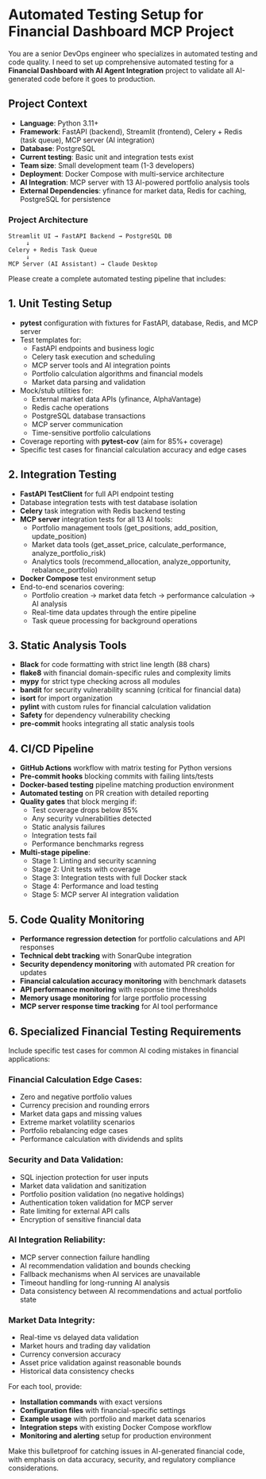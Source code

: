 # Automated Testing Setup for Financial Dashboard MCP Project

You are a senior DevOps engineer who specializes in automated testing and code quality. I need to set up comprehensive automated testing for a **Financial Dashboard with AI Agent Integration** project to validate all AI-generated code before it goes to production.

## Project Context

- **Language**: Python 3.11+
- **Framework**: FastAPI (backend), Streamlit (frontend), Celery + Redis (task queue), MCP server (AI integration)
- **Database**: PostgreSQL
- **Current testing**: Basic unit and integration tests exist
- **Team size**: Small development team (1-3 developers)
- **Deployment**: Docker Compose with multi-service architecture
- **AI Integration**: MCP server with 13 AI-powered portfolio analysis tools
- **External Dependencies**: yfinance for market data, Redis for caching, PostgreSQL for persistence

### Project Architecture

```text
Streamlit UI → FastAPI Backend → PostgreSQL DB
     ↓
Celery + Redis Task Queue
     ↓
MCP Server (AI Assistant) → Claude Desktop
```

Please create a complete automated testing pipeline that includes:

## 1. **Unit Testing Setup**

- **pytest** configuration with fixtures for FastAPI, database, Redis, and MCP server
- Test templates for:
  - FastAPI endpoints and business logic
  - Celery task execution and scheduling
  - MCP server tools and AI integration points
  - Portfolio calculation algorithms and financial models
  - Market data parsing and validation
- Mock/stub utilities for:
  - External market data APIs (yfinance, AlphaVantage)
  - Redis cache operations
  - PostgreSQL database transactions
  - MCP server communication
  - Time-sensitive portfolio calculations
- Coverage reporting with **pytest-cov** (aim for 85%+ coverage)
- Specific test cases for financial calculation accuracy and edge cases

## 2. **Integration Testing**

- **FastAPI TestClient** for full API endpoint testing
- Database integration tests with test database isolation
- **Celery** task integration with Redis backend testing
- **MCP server** integration tests for all 13 AI tools:
  - Portfolio management tools (get_positions, add_position, update_position)
  - Market data tools (get_asset_price, calculate_performance, analyze_portfolio_risk)
  - Analytics tools (recommend_allocation, analyze_opportunity, rebalance_portfolio)
- **Docker Compose** test environment setup
- End-to-end scenarios covering:
  - Portfolio creation → market data fetch → performance calculation → AI analysis
  - Real-time data updates through the entire pipeline
  - Task queue processing for background operations

## 3. **Static Analysis Tools**

- **Black** for code formatting with strict line length (88 chars)
- **flake8** with financial domain-specific rules and complexity limits
- **mypy** for strict type checking across all modules
- **bandit** for security vulnerability scanning (critical for financial data)
- **isort** for import organization
- **pylint** with custom rules for financial calculation validation
- **Safety** for dependency vulnerability checking
- **pre-commit** hooks integrating all static analysis tools

## 4. **CI/CD Pipeline**

- **GitHub Actions** workflow with matrix testing for Python versions
- **Pre-commit hooks** blocking commits with failing lints/tests
- **Docker-based testing** pipeline matching production environment
- **Automated testing** on PR creation with detailed reporting
- **Quality gates** that block merging if:
  - Test coverage drops below 85%
  - Any security vulnerabilities detected
  - Static analysis failures
  - Integration tests fail
  - Performance benchmarks regress
- **Multi-stage pipeline**:
  - Stage 1: Linting and security scanning
  - Stage 2: Unit tests with coverage
  - Stage 3: Integration tests with full Docker stack
  - Stage 4: Performance and load testing
  - Stage 5: MCP server AI integration validation

## 5. **Code Quality Monitoring**

- **Performance regression detection** for portfolio calculations and API responses
- **Technical debt tracking** with SonarQube integration
- **Security dependency monitoring** with automated PR creation for updates
- **Financial calculation accuracy monitoring** with benchmark datasets
- **API performance monitoring** with response time thresholds
- **Memory usage monitoring** for large portfolio processing
- **MCP server response time tracking** for AI tool performance

## 6. **Specialized Financial Testing Requirements**

Include specific test cases for common AI coding mistakes in financial applications:

### **Financial Calculation Edge Cases:**

- Zero and negative portfolio values
- Currency precision and rounding errors
- Market data gaps and missing values
- Extreme market volatility scenarios
- Portfolio rebalancing edge cases
- Performance calculation with dividends and splits

### **Security and Data Validation:**

- SQL injection protection for user inputs
- Market data validation and sanitization
- Portfolio position validation (no negative holdings)
- Authentication token validation for MCP server
- Rate limiting for external API calls
- Encryption of sensitive financial data

### **AI Integration Reliability:**

- MCP server connection failure handling
- AI recommendation validation and bounds checking
- Fallback mechanisms when AI services are unavailable
- Timeout handling for long-running AI analysis
- Data consistency between AI recommendations and actual portfolio state

### **Market Data Integrity:**

- Real-time vs delayed data validation
- Market hours and trading day validation
- Currency conversion accuracy
- Asset price validation against reasonable bounds
- Historical data consistency checks

For each tool, provide:

- **Installation commands** with exact versions
- **Configuration files** with financial-specific settings
- **Example usage** with portfolio and market data scenarios
- **Integration steps** with existing Docker Compose workflow
- **Monitoring and alerting** setup for production environment

Make this bulletproof for catching issues in AI-generated financial code, with emphasis on data accuracy, security, and regulatory compliance considerations.
